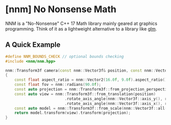 # [nnm] No Nonsense Math

NNM is a "No-Nonsense" C++ 17 Math library mainly geared at graphics programming. Think of it as a lightweight alternative to a library like [glm](https://github.com/g-truc/glm).

## A Quick Example

```cpp
#define NNM_BOUNDS_CHECK // optional bounds checking
#include <nnm/nnm.hpp>

nnm::Transform3f camera(const nnm::Vector3f& position, const nnm::Vector2f& rotation)
{
    const float aspect_ratio = nnm::Vector2(16.0f, 9.0f).aspect_ratio();
    const float fov = nnm::radians(90.0f);
    const auto projection = nnm::Transform3f::from_projection_perspective(fov, aspect_ratio, 0.1f, 100.0f);
    const auto view = nnm::Transform3f::from_translation(position)
                          .rotate_axis_angle(nnm::Vector3f::axis_y(), rotation.y)
                          .rotate_axis_angle(nnm::Vector3f::axis_x(), rotation.x);
    const auto model = nnm::Transform3f::from_scale(nnm::Vector3f::all(0.5f));
    return model.transform(view).transform(projection);
}
```



